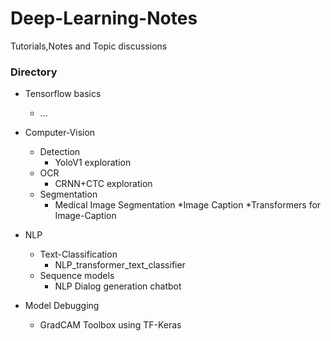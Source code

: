 # Deep-Learning-Notes
Tutorials,Notes and Topic discussions

### Directory
* Tensorflow basics
  * ...
* Computer-Vision
  * Detection
    * YoloV1 exploration
  * OCR
    * CRNN+CTC exploration
  * Segmentation
    * Medical Image Segmentation
  *Image Caption
    *Transformers for Image-Caption 
    
 * NLP
    * Text-Classification
      * NLP_transformer_text_classifier 
    * Sequence models
      * NLP Dialog generation chatbot

* Model Debugging 
    * GradCAM Toolbox using TF-Keras
